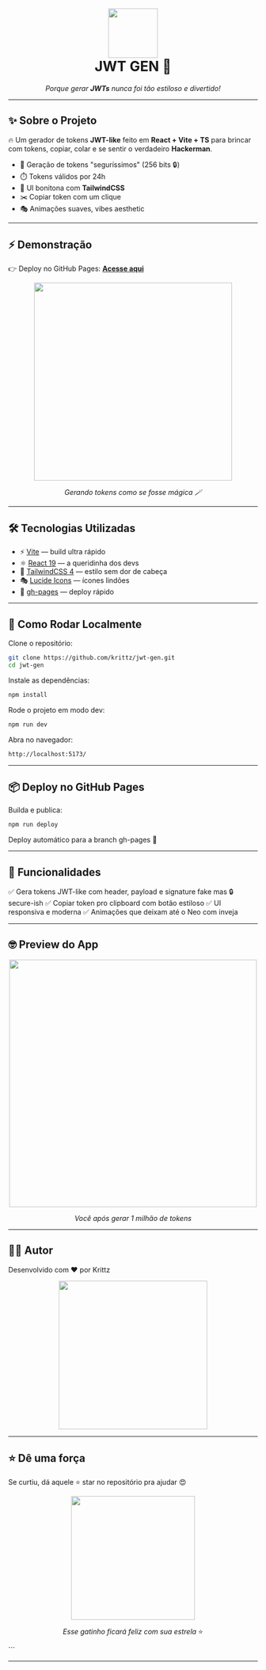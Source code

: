 <h1 align="center">
  <img src="https://media.tenor.com/_4YgA77ExHEAAAAd/hacker-hackerman.gif" width="100" />
  <br/>
  JWT GEN 🔑
</h1>

<p align="center">
  <i>Porque gerar <b>JWTs</b> nunca foi tão estiloso e divertido!</i>
</p>

---

## ✨ Sobre o Projeto

🔥 Um gerador de tokens **JWT-like** feito em **React + Vite + TS** para brincar com tokens, copiar, colar e se sentir o verdadeiro **Hackerman**.  

- 🚀 Geração de tokens "seguríssimos" (256 bits 🔒)  
- ⏱️ Tokens válidos por 24h  
- 🎨 UI bonitona com **TailwindCSS**  
- ✂️ Copiar token com um clique  
- 🎭 Animações suaves, vibes aesthetic  

---

## ⚡ Demonstração

👉 Deploy no GitHub Pages: [**Acesse aqui**](https://krittz.github.io/jwt-gen/)  

<div align="center">
  <img src="https://media.tenor.com/IHdlTRsmcS4AAAAM/404.gif" width="400"/>
  <p><i>Gerando tokens como se fosse mágica 🪄</i></p>
</div>

---

## 🛠️ Tecnologias Utilizadas

- ⚡ [Vite](https://vitejs.dev/) — build ultra rápido  
- ⚛️ [React 19](https://react.dev/) — a queridinha dos devs  
- 🎨 [TailwindCSS 4](https://tailwindcss.com/) — estilo sem dor de cabeça  
- 🎭 [Lucide Icons](https://lucide.dev/) — ícones lindões  
- 🔐 [gh-pages](https://www.npmjs.com/package/gh-pages) — deploy rápido  

---

## 🚀 Como Rodar Localmente

Clone o repositório:

```bash
git clone https://github.com/krittz/jwt-gen.git
cd jwt-gen
```

Instale as dependências:
```bash
npm install
```

Rode o projeto em modo dev:
```bash
npm run dev
```

Abra no navegador:
```bash
http://localhost:5173/
```

---

## 📦 Deploy no GitHub Pages

Builda e publica:
```bash
npm run deploy
```
Deploy automático para a branch gh-pages 🎉

---
## 🎉 Funcionalidades

✅ Gera tokens JWT-like com header, payload e signature fake mas 🔒 secure-ish
✅ Copiar token pro clipboard com botão estiloso
✅ UI responsiva e moderna
✅ Animações que deixam até o Neo com inveja

---

## 🤓 Preview do App
<div align="center"> <img src="https://media.tenor.com/hchE0uSh-kkAAAAC/matrix.gif" width="500"/> <p><i>Você após gerar 1 milhão de tokens</i></p> </div>

---

## 👨‍💻 Autor

Desenvolvido com ❤️ por Krittz

<div align="center"> <img src="https://media.tenor.com/2nKSTDDekOgAAAAC/coding.gif" width="300"/> </div>

---

## ⭐ Dê uma força

Se curtiu, dá aquele ⭐ star no repositório pra ajudar 😍

<div align="center"> <img src="https://media.tenor.com/3LzxkFqX9QUAAAAC/cat-computer.gif" width="250"/> <p><i>Esse gatinho ficará feliz com sua estrela</i> ⭐</p> </div> ```

---

